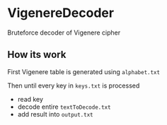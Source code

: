# VigenereDecoder
Bruteforce decoder of Vigenere cipher

## How its work
First Vigenere table is generated using ```alphabet.txt```

Then until every key in ```keys.txt``` is processed
 * read key
 * decode entire ```textToDecode.txt```
 * add result into ```output.txt```
